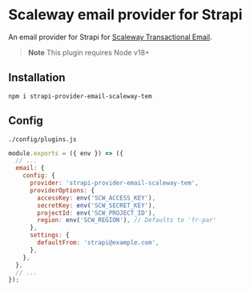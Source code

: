 # Scaleway email provider for Strapi

An email provider for Strapi for [Scaleway Transactional Email](https://www.scaleway.com/en/betas/#tem-transactional-email).

> **Note**
> This plugin requires Node v18+

## Installation
```shell
npm i strapi-provider-email-scaleway-tem
```

## Config

`./config/plugins.js`

```js
module.exports = ({ env }) => ({
  // ...
  email: {
    config: {
      provider: 'strapi-provider-email-scaleway-tem',
      providerOptions: {
        accessKey: env('SCW_ACCESS_KEY'),
        secretKey: env('SCW_SECRET_KEY'),
        projectId: env('SCW_PROJECT_ID'),
        region: env('SCW_REGION'), // Defaults to 'fr-par'
      },
      settings: {
        defaultFrom: 'strapi@example.com',
      },
    },
  },
  // ...
});
```
